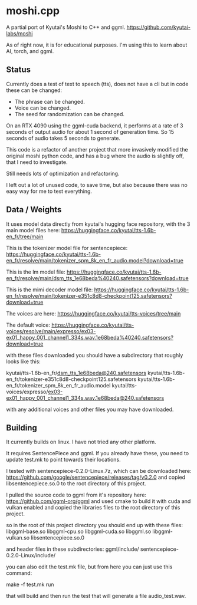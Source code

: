 
# moshi.cpp

A partial port of Kyutai's Moshi to C++ and ggml.
https://github.com/kyutai-labs/moshi

As of right now, it is for educational purposes. I'm using this to learn about AI, torch, and ggml.

## Status

Currently does a test of text to speech (tts), does not have a cli but in code these can be changed:
* The phrase can be changed.
* Voice can be changed.
* The seed for randomization can be changed.

On an RTX 4090 using the ggml-cuda backend, it performs at a rate of 3 seconds of output audio for about 1 second of generation time. So 15 seconds of audio takes 5 seconds to generate.

This code is a refactor of another project that more invasively modified the original moshi python code, and has a bug where the audio is slightly off, that I need to investigate.

Still needs lots of optimization and refactoring.

I left out a lot of unused code, to save time, but also because there was no easy way for me to test everything.

## Data / Weights

It uses model data directly from kyutai's hugging face repository, with the 3 main model files here:
https://huggingface.co/kyutai/tts-1.6b-en_fr/tree/main

This is the tokenizer model file for sentencepiece:
https://huggingface.co/kyutai/tts-1.6b-en_fr/resolve/main/tokenizer_spm_8k_en_fr_audio.model?download=true

This is the lm model file:
https://huggingface.co/kyutai/tts-1.6b-en_fr/resolve/main/dsm_tts_1e68beda%40240.safetensors?download=true

This is the mimi decoder model file:
https://huggingface.co/kyutai/tts-1.6b-en_fr/resolve/main/tokenizer-e351c8d8-checkpoint125.safetensors?download=true

The voices are here:
https://huggingface.co/kyutai/tts-voices/tree/main

The default voice:
https://huggingface.co/kyutai/tts-voices/resolve/main/expresso/ex03-ex01_happy_001_channel1_334s.wav.1e68beda%40240.safetensors?download=true

with these files downloaded you should have a subdirectory that roughly looks like this:

kyutai/tts-1.6b-en_fr/dsm_tts_1e68beda@240.safetensors
kyutai/tts-1.6b-en_fr/tokenizer-e351c8d8-checkpoint125.safetensors
kyutai/tts-1.6b-en_fr/tokenizer_spm_8k_en_fr_audio.model
kyutai/tts-voices/expresso/ex03-ex01_happy_001_channel1_334s.wav.1e68beda@240.safetensors

with any additional voices and other files you may have downloaded.

## Building

It currently builds on linux. I have not tried any other platform.

It requires SentencePiece and ggml. If you already have these, you need to update test.mk to point towards their locations.

I tested with sentencepiece-0.2.0-Linux.7z, which can be downloaded here:
https://github.com/google/sentencepiece/releases/tag/v0.2.0
and copied libsentencepiece.so.0 to the root directory of this project.

I pulled the source code to ggml from it's repository here:
https://github.com/ggml-org/ggml
and used cmake to build it with cuda and vulkan enabled and copied the libraries files to the root directory of this project.

so in the root of this project directory you should end up with these files:
libggml-base.so
libggml-cpu.so
libggml-cuda.so
libggml.so
libggml-vulkan.so
libsentencepiece.so.0

and header files in these subdirectories:
ggml/include/
sentencepiece-0.2.0-Linux/include/

you can also edit the test.mk file, but from here you can just use this command:

make -f test.mk run

that will build and then run the test that will generate a file audio_test.wav.


